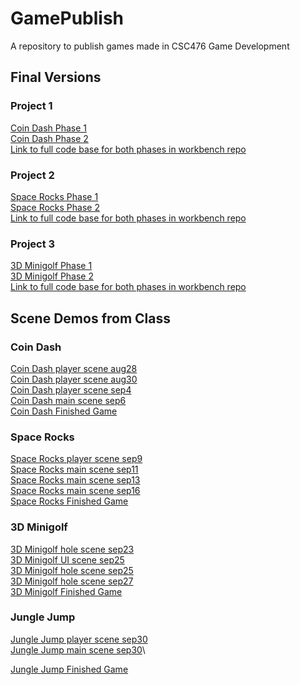 # GamePublish
A repository to publish games made in CSC476 Game Development

## Final Versions

### Project 1
[Coin Dash Phase 1](CoinDashPhase1)\
[Coin Dash Phase 2](CoinDashPhase2)\
[Link to full code base for both phases in workbench 
repo](https://github.com/WCU-CS-CooperLab/gamedev-workbench-inagle33/tree/main/Assignments/Project1)

### Project 2
[Space Rocks Phase 1](SpaceRocksPhase1)\
[Space Rocks Phase 2](SpaceRocksPhase2)\
[Link to full code base for both phases in workbench
repo](https://github.com/WCU-CS-CooperLab/gamedev-workbench-inagle33/tree/main/Assignments/Project2)

### Project 3
[3D Minigolf Phase 1](3DMinigolfPhase1)\
[3D Minigolf Phase 2](3DMinigolfPhase2)\
[Link to full code base for both phases in workbench
repo](https://github.com/WCU-CS-CooperLab/gamedev-workbench-inagle33/tree/main/Assignments/Project3)

## Scene Demos from Class

### Coin Dash
[Coin Dash player scene aug28](CoinDash_player_scene_aug28)\
[Coin Dash player scene aug30](CoinDash_player_scene_aug30)\
[Coin Dash player scene sep4](CoinDash_player_scene_sep4)\
[Coin Dash main scene sep6](CoinDash_main_scene_sep6)\
[Coin Dash Finished Game](CoinDashPhase1)

### Space Rocks
[Space Rocks player scene sep9](SpaceRocks_player_scene_sep9)\
[Space Rocks main scene sep11](SpaceRocks_main_scene_sep11)\
[Space Rocks main scene sep13](SpaceRocks_main_scene_sep13)\
[Space Rocks main scene sep16](SpaceRocks_main_scene_sep16)\
[Space Rocks Finished Game](SpaceRocksPhase1)

### 3D Minigolf
[3D Minigolf hole scene sep23](minigolf_hole_scene_sep23)\
[3D Minigolf UI scene sep25](Minigolf_UI_scene_sep25)\
[3D Minigolf hole scene sep25](Minigolf_hole_scene_sep25)\
[3D Minigolf hole scene sep27](Minigolf_hole_scene_sep27)\
[3D Minigolf Finished Game](3DMinigolfPhase1)

### Jungle Jump
[Jungle Jump player scene sep30](jj_player_scene_sep30)\
[Jungle Jump main scene sep30](jj_main_scene_oct2)\

[Jungle Jump Finished Game](JungleJumpFinishedGame)
